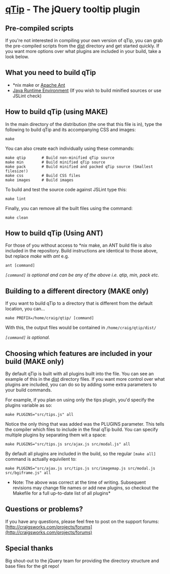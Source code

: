[qTip](http://craigsworks.com/projects/qtip/) - The jQuery tooltip plugin
================================

Pre-compiled scripts
---------------------------------------
If you're not interested in compiling your own version of qTip, you can grab the pre-compiled scripts from the 
[dist](http://github.com/Craga89/qTip/tree/master/dist/) directory and get started quickly. If you want more options
over what plugins are included in your build, take a look below.


What you need to build qTip
---------------------------------------
* *nix make or [Apache Ant](http://ant.apache.org/bindownload.cgi)
* [Java Runtime Environment](http://java.sun.com/javase/downloads/index.jsp) (If you wish to build minified sources or use JSLint check)


How to build qTip (using MAKE)
------------------------

In the main directory of the distribution (the one that this file is in), type
the following to build qTip and its accompanying CSS and images:

	make

You can also create each individually using these commands:

	make qtip		# Build non-minified qTip source
	make min 		# Build minified qTip source
	make pack		# Build minified and packed qTip source (Smallest filesize!)
	make css 		# Build CSS files
	make images		# Build images

To build and test the source code against JSLint type this:

	make lint

Finally, you can remove all the built files using the command:

	make clean


How to build qTip (Using ANT)
------------------------

For those of you without access to *nix make, an ANT build file is also included in the repository. Build instructions are identical to
those above, but replace _make_ with _ant_ e.g.

	ant [command]
	
*`[command]` is optional and can be any of the above i.e. qtip, min, pack etc.*


Building to a different directory (MAKE only)
----------------------------------

If you want to build qTip to a directory that is different from the default location, you can...

	make PREFIX=/home/craig/qtip/ [command]
	
With this, the output files would be contained in `/home/craig/qtip/dist/`

*`[command]` is optional.*


Choosing which features are included in your build (MAKE only)
----------------------------------
By default qTip is built with all plugins built into the file. You can see an example of this in the [dist](http://github.com/Craga89/qTip/tree/master/dist/)
directory files. If you want more control over what plugins are included, you can do so by adding some extra parameters to your build commands.

For example, if you plan on using only the tips plugin, you'd specify the plugins variable as so:

	make PLUGINS="src/tips.js" all
	
Notice the only thing that was added was the PLUGINS parameter. This tells the compiler which files to include in the final qTip build. You can specify multiple
plugins by separating them wit a space:

	make PLUGINS="src/tips.js src/ajax.js src/modal.js" all
	
By default all plugins are included in the build, so the regular `[make all]` command is actually equivilent to:

	make PLUGINS="src/ajax.js src/tips.js src/imagemap.js src/modal.js src/bgiframe.js" all

* Note: The above was correct at the time of writing. Subsequent revisions may change file names or add new plugins, so checkout the Makefile for a full up-to-date list of all plugins*


Questions or problems?
----------------------

If you have any questions, please feel free to post on the support forums:
[http://craigsworks.com/projects/forums](http://craigsworks.com/projects/forums)


Special thanks
--------------
Big shout-out to the jQuery team for providing the directory structure and base files for the git repo!